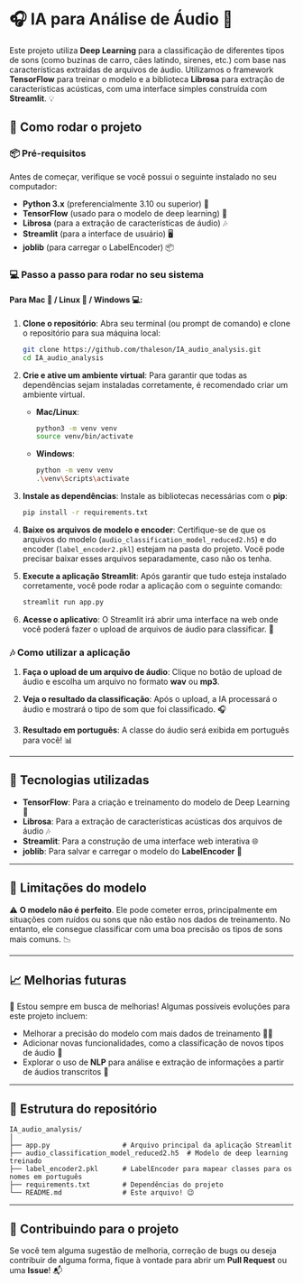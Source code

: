 # 🎧 **IA para Análise de Áudio** 🤖

Este projeto utiliza **Deep Learning** para a classificação de diferentes tipos de sons (como buzinas de carro, cães latindo, sirenes, etc.) com base nas características extraídas de arquivos de áudio. Utilizamos o framework **TensorFlow** para treinar o modelo e a biblioteca **Librosa** para extração de características acústicas, com uma interface simples construída com **Streamlit**. 💡

## 🚀 **Como rodar o projeto**

### 📦 **Pré-requisitos**

Antes de começar, verifique se você possui o seguinte instalado no seu computador:

- **Python 3.x** (preferencialmente 3.10 ou superior) 🐍
- **TensorFlow** (usado para o modelo de deep learning) 🤖
- **Librosa** (para a extração de características de áudio) 🎶
- **Streamlit** (para a interface de usuário) 🖥️
- **joblib** (para carregar o LabelEncoder) 📦

### 💻 **Passo a passo para rodar no seu sistema**

#### Para **Mac** 🍏 / **Linux** 🐧 / **Windows** 💻:

1. **Clone o repositório**:
   Abra seu terminal (ou prompt de comando) e clone o repositório para sua máquina local:

   ```bash
   git clone https://github.com/thaleson/IA_audio_analysis.git
   cd IA_audio_analysis
   ```

2. **Crie e ative um ambiente virtual**:
   Para garantir que todas as dependências sejam instaladas corretamente, é recomendado criar um ambiente virtual.

   - **Mac/Linux**:
     ```bash
     python3 -m venv venv
     source venv/bin/activate
     ```
   - **Windows**:
     ```bash
     python -m venv venv
     .\venv\Scripts\activate
     ```

3. **Instale as dependências**:
   Instale as bibliotecas necessárias com o **pip**:

   ```bash
   pip install -r requirements.txt
   ```

4. **Baixe os arquivos de modelo e encoder**:
   Certifique-se de que os arquivos do modelo (`audio_classification_model_reduced2.h5`) e do encoder (`label_encoder2.pkl`) estejam na pasta do projeto. Você pode precisar baixar esses arquivos separadamente, caso não os tenha.

5. **Execute a aplicação Streamlit**:
   Após garantir que tudo esteja instalado corretamente, você pode rodar a aplicação com o seguinte comando:

   ```bash
   streamlit run app.py
   ```

6. **Acesse o aplicativo**:
   O Streamlit irá abrir uma interface na web onde você poderá fazer o upload de arquivos de áudio para classificar. 🎤

### 🎶 **Como utilizar a aplicação**

1. **Faça o upload de um arquivo de áudio**: 
   Clique no botão de upload de áudio e escolha um arquivo no formato **wav** ou **mp3**.

2. **Veja o resultado da classificação**:
   Após o upload, a IA processará o áudio e mostrará o tipo de som que foi classificado. 🎧

3. **Resultado em português**: 
   A classe do áudio será exibida em português para você! 📊

---

## 🔧 **Tecnologias utilizadas**

- **TensorFlow**: Para a criação e treinamento do modelo de Deep Learning 🧠
- **Librosa**: Para a extração de características acústicas dos arquivos de áudio 🎶
- **Streamlit**: Para a construção de uma interface web interativa 🌐
- **joblib**: Para salvar e carregar o modelo do **LabelEncoder** 💾

---

## 🚨 **Limitações do modelo**

⚠️ **O modelo não é perfeito**. Ele pode cometer erros, principalmente em situações com ruídos ou sons que não estão nos dados de treinamento. No entanto, ele consegue classificar com uma boa precisão os tipos de sons mais comuns. 📉

---

## 📈 **Melhorias futuras**

💭 Estou sempre em busca de melhorias! Algumas possíveis evoluções para este projeto incluem:

- Melhorar a precisão do modelo com mais dados de treinamento 🏋️‍♂️
- Adicionar novas funcionalidades, como a classificação de novos tipos de áudio 🎤
- Explorar o uso de **NLP** para análise e extração de informações a partir de áudios transcritos 📝

---

## 📂 **Estrutura do repositório**

```plaintext
IA_audio_analysis/
│
├── app.py                  # Arquivo principal da aplicação Streamlit
├── audio_classification_model_reduced2.h5  # Modelo de deep learning treinado
├── label_encoder2.pkl      # LabelEncoder para mapear classes para os nomes em português
├── requirements.txt        # Dependências do projeto
└── README.md               # Este arquivo! 😉
```

---

## 📣 **Contribuindo para o projeto**

Se você tem alguma sugestão de melhoria, correção de bugs ou deseja contribuir de alguma forma, fique à vontade para abrir um **Pull Request** ou uma **Issue**! 📬




